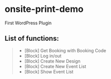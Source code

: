 # onsite-print-demo
First WordPress Plugin  

## List of functions:
> - \[Block\] Get Booking with Booking Code
> - \[Block\] Log in/out
> - \[Block\] Create New Design
> - \[Block\] Create New Event List
> - \[Block\] Show Event List